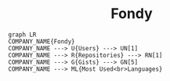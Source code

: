 <h1 align="center">Fondy</h1>

```mermaid
graph LR
COMPANY_NAME{Fondy}
COMPANY_NAME ---> U{Users} ---> UN[1]
COMPANY_NAME ---> R{Repositories} ---> RN[1]
COMPANY_NAME ---> G{Gists} ---> GN[5]
COMPANY_NAME ---> ML{Most Used<br>Languages}
```
